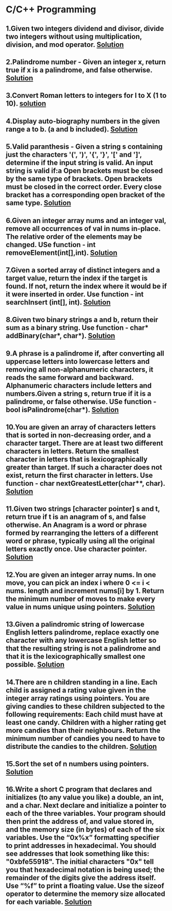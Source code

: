 # C/C++ Programming

## 1.Given two integers dividend and divisor, divide two integers without using multiplication, division, and mod operator. [Solution](divide.c)
## 2.Palindrome number - Given an integer x, return true if x is a palindrome, and false otherwise. [Solution](palindrome.c)
## 3.Convert Roman letters to integers for I to X (1 to 10). [solution](Convert%20Roman%20to%20Interger.c)
## 4.Display auto-biography numbers in the given range a to b. (a and b included). [Solution](AutoBiography%20Number.c)
## 5.Valid paranthesis - Given a string s containing just the characters '(', ')', '{', '}', '[' and ']', determine if the input string is valid. An input string is   valid if:a Open brackets must be closed by the same type of brackets. Open brackets must be closed in the correct order. Every close bracket has a corresponding open    bracket of the same type. [Solution](Balanced%20or%20Unbalanced.c)
## 6.Given an integer array nums and an integer val, remove all occurrences of val in nums in-place. The relative order of the elements may be changed. USe function - int removeElement(int[],int). [Solution](removeElement.c)
## 7.Given a sorted array of distinct integers and a target value, return the index if the target is found. If not, return the index where it would be if it were inserted in order. Use function - int searchInsert (int[], int). [Solution](searchInsert.c)
## 8.Given two binary strings a and b, return their sum as a binary string. Use function - char* addBinary(char*, char*). [Solution](addBinary.c)
## 9.A phrase is a palindrome if, after converting all uppercase letters into lowercase letters and removing all non-alphanumeric characters, it reads the same forward and backward. Alphanumeric characters include letters and numbers.Given a string s, return true if it is a palindrome, or false otherwise. USe function - bool isPalindrome(char*). [Solution]()
## 10.You are given an array of characters letters that is sorted in non-decreasing order, and a character target. There are at least two different characters in letters. Return the smallest character in letters that is lexicographically greater than target. If such a character does not exist, return the first character in letters. Use function - char nextGreatestLetter(char**, char). [Solution]()
## 11.Given two strings [character pointer] s and t, return true if t is an anagram of s, and false otherwise. An Anagram is a word or phrase formed by rearranging the letters of a different word or phrase, typically using all the original letters exactly once. Use character pointer. [Solution](isAnagram.c)
## 12.You are given an integer array nums. In one move, you can pick an index i where 0 <= i < nums. length and increment nums[i] by 1. Return the minimum number of moves to make every value in nums unique using pointers. [Solution](miniIncrement.c)
## 13.Given a palindromic string of lowercase English letters palindrome, replace exactly one character with any lowercase English letter so that the resulting string is not a palindrome and that it is the lexicographically smallest one possible. [Solution](Notpalindrome.c)
## 14.There are n children standing in a line. Each child is assigned a rating value given in the integer array ratings using pointers. You are giving candies to these children subjected to the following requirements: Each child must have at least one candy. Children with a higher rating get more candies than their neighbours. Return the minimum number of candies you need to have to distribute the candies to the children. [Solution]()
## 15.Sort the set of n numbers using pointers. [Solution](Sorting.c)
## 16.Write a short C program that declares and initializes (to any value you like) a double, an int, and a char. Next declare and initialize a pointer to each of the three variables. Your program should then print the address of, and value stored in, and the memory size (in bytes) of each of the six variables. Use the “0x%x” formatting specifier to print addresses in hexadecimal. You should see addresses that look something like this: "0xbfe55918". The initial characters "0x" tell you that hexadecimal notation is being used; the remainder of the digits give the address itself. Use “%f” to print a floating value. Use the sizeof operator to determine the memory size allocated for each variable. [Solution](day%20month%20years.c)
